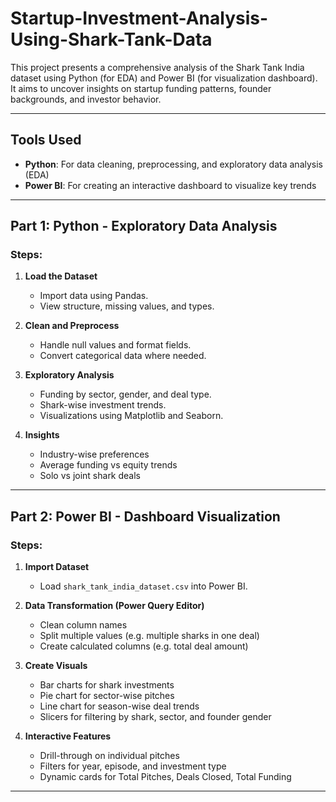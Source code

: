 # Startup-Investment-Analysis-Using-Shark-Tank-Data
This project presents a comprehensive analysis of the Shark Tank India dataset using Python (for EDA) and Power BI (for visualization dashboard). It aims to uncover insights on startup funding patterns, founder backgrounds, and investor behavior.

---

## Tools Used

- **Python**: For data cleaning, preprocessing, and exploratory data analysis (EDA)
- **Power BI**: For creating an interactive dashboard to visualize key trends

---

## Part 1: Python - Exploratory Data Analysis

### Steps:

1. **Load the Dataset**  
   - Import data using Pandas.
   - View structure, missing values, and types.

2. **Clean and Preprocess**  
   - Handle null values and format fields.
   - Convert categorical data where needed.

3. **Exploratory Analysis**  
   - Funding by sector, gender, and deal type.
   - Shark-wise investment trends.
   - Visualizations using Matplotlib and Seaborn.

4. **Insights**  
   - Industry-wise preferences
   - Average funding vs equity trends
   - Solo vs joint shark deals

---

## Part 2: Power BI - Dashboard Visualization

### Steps:

1. **Import Dataset**
   - Load `shark_tank_india_dataset.csv` into Power BI.

2. **Data Transformation (Power Query Editor)**
   - Clean column names
   - Split multiple values (e.g. multiple sharks in one deal)
   - Create calculated columns (e.g. total deal amount)

3. **Create Visuals**
   - Bar charts for shark investments
   - Pie chart for sector-wise pitches
   - Line chart for season-wise deal trends
   - Slicers for filtering by shark, sector, and founder gender

4. **Interactive Features**
   - Drill-through on individual pitches
   - Filters for year, episode, and investment type
   - Dynamic cards for Total Pitches, Deals Closed, Total Funding

---
